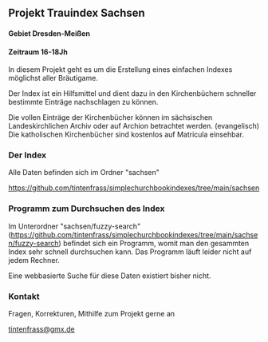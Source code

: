 ## Projekt Trauindex Sachsen
#### Gebiet Dresden-Meißen
#### Zeitraum 16-18Jh


In diesem Projekt geht es um die Erstellung eines einfachen Indexes möglichst aller Bräutigame.

Der Index ist ein Hilfsmittel und dient dazu in den Kirchenbüchern schneller bestimmte Einträge nachschlagen zu können.

Die vollen Einträge der Kirchenbücher können im sächsischen Landeskirchlichen Archiv oder auf Archion betrachtet werden. (evangelisch)
Die katholischen Kirchenbücher sind kostenlos auf Matricula einsehbar.

### Der Index
Alle Daten befinden sich im Ordner "sachsen"

https://github.com/tintenfrass/simplechurchbookindexes/tree/main/sachsen

### Programm zum Durchsuchen des Index
Im Unterordner "sachsen/fuzzy-search" (https://github.com/tintenfrass/simplechurchbookindexes/tree/main/sachsen/fuzzy-search)
befindet sich ein Programm, womit man den gesammten Index sehr schnell durchsuchen kann.
Das Programm läuft leider nicht auf jedem Rechner.

Eine webbasierte Suche für diese Daten existiert bisher nicht.

### Kontakt
Fragen, Korrekturen, Mithilfe zum Projekt gerne an

tintenfrass@gmx.de